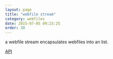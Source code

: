 ```yaml
---
layout: page
title: "webfile stream"
category: webfiles
date: 2015-07-05 09:23:25
order: 30
---
```


a webfile stream encapsulates webfiles into an list.

[API](http://sebastianmonzel.github.io/webfiles-framework-php-api/class-webfilesframework.core.datasystem.file.format.MWebfileStream.html)
